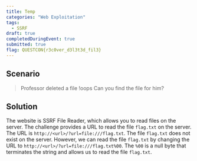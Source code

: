 ```yaml
---
title: Temp
categories: "Web Exploitation"
tags: 
  - SSRF
draft: true
completedDuringEvent: true
submitted: true
flag: QUESTCON{r3c0ver_d3l3t3d_fil3}
---
```

## Scenario

> Professor deleted a file !oops Can you find the file for him?

## Solution

The website is SSRF File Reader, which allows you to read files on the server. The challenge provides a URL to read the file `flag.txt` on the server. The URL is `http://<url>/?url=file:///flag.txt`. The file `flag.txt` does not exist on the server. However, we can read the file `flag.txt` by changing the URL to `http://<url>/?url=file:///flag.txt%00`. The `%00` is a null byte that terminates the string and allows us to read the file `flag.txt`.
